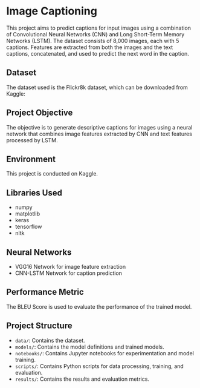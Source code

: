 # Image Captioning 

This project aims to predict captions for input images using a combination of Convolutional Neural Networks (CNN) and Long Short-Term Memory Networks (LSTM). The dataset consists of 8,000 images, each with 5 captions. Features are extracted from both the images and the text captions, concatenated, and used to predict the next word in the caption.

## Dataset

The dataset used is the Flickr8k dataset, which can be downloaded from Kaggle:

[Download the dataset]: (https://www.kaggle.com/adityajn105/flickr8k)

## Project Objective

The objective is to generate descriptive captions for images using a neural network that combines image features extracted by CNN and text features processed by LSTM.

## Environment

This project is conducted on Kaggle.

## Libraries Used

- numpy
- matplotlib
- keras
- tensorflow
- nltk

## Neural Networks

- VGG16 Network for image feature extraction
- CNN-LSTM Network for caption prediction

## Performance Metric

The BLEU Score is used to evaluate the performance of the trained model.

## Project Structure

- `data/`: Contains the dataset.
- `models/`: Contains the model definitions and trained models.
- `notebooks/`: Contains Jupyter notebooks for experimentation and model training.
- `scripts/`: Contains Python scripts for data processing, training, and evaluation.
- `results/`: Contains the results and evaluation metrics.


